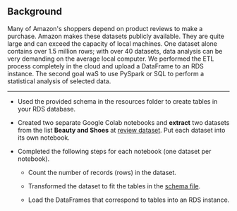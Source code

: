 ## Background

Many of Amazon's shoppers depend on product reviews to make a purchase. Amazon makes these datasets publicly available. They are quite large and can exceed the capacity of local machines. One dataset alone contains over 1.5 million rows; with over 40 datasets, data analysis can be very demanding on the average local computer. We performed the ETL process completely in the cloud and upload a DataFrame to an RDS instance. The second goal waS to use PySpark or SQL to perform a statistical analysis of selected data.

- - - - 

* Used the provided schema in the resources folder to create tables in your RDS database. 

* Created two separate Google Colab notebooks and **extract** two datasets from the list **Beauty and Shoes** at [review dataset](https://s3.amazonaws.com/amazon-reviews-pds/tsv/index.txt). Put each dataset into its own notebook.

* Completed the following steps for each notebook (one dataset per notebook).

  * Count the number of records (rows) in the dataset.

  * Transformed the dataset to fit the tables in the [schema file](../Resources/schema.sql). 

  * Load the DataFrames that correspond to tables into an RDS instance. 
